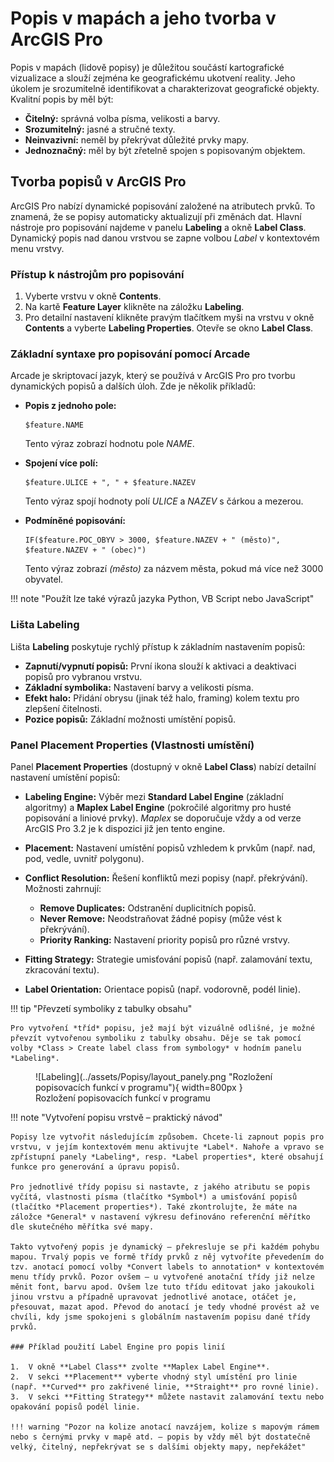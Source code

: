 # Popis v mapách a jeho tvorba v ArcGIS Pro

Popis v mapách (lidově popisy) je důležitou součástí kartografické vizualizace a slouží zejména ke geografickému ukotvení reality. Jeho úkolem je srozumitelně identifikovat a charakterizovat geografické objekty. Kvalitní popis by měl být:

*   **Čitelný:** správná volba písma, velikosti a barvy.
*   **Srozumitelný:** jasné a stručné texty.
*   **Neinvazivní:** neměl by překrývat důležité prvky mapy.
*   **Jednoznačný:** měl by být zřetelně spojen s popisovaným objektem.

## Tvorba popisů v ArcGIS Pro

ArcGIS Pro nabízí dynamické popisování založené na atributech prvků. To znamená, že se popisy automaticky aktualizují při změnách dat. Hlavní nástroje pro popisování najdeme v panelu **Labeling** a okně **Label Class**. Dynamický popis nad danou vrstvou se zapne volbou *Label* v kontextovém menu vrstvy.

### Přístup k nástrojům pro popisování

1.  Vyberte vrstvu v okně **Contents**.
2.  Na kartě **Feature Layer** klikněte na záložku **Labeling**.
3.  Pro detailní nastavení klikněte pravým tlačítkem myši na vrstvu v okně **Contents** a vyberte **Labeling Properties**. Otevře se okno **Label Class**.

### Základní syntaxe pro popisování pomocí Arcade

Arcade je skriptovací jazyk, který se používá v ArcGIS Pro pro tvorbu dynamických popisů a dalších úloh. Zde je několik příkladů:

*   **Popis z jednoho pole:**

    ```arcade
    $feature.NAME
    ```

    Tento výraz zobrazí hodnotu pole *NAME*.

*   **Spojení více polí:**

    ```arcade
    $feature.ULICE + ", " + $feature.NAZEV
    ```

    Tento výraz spojí hodnoty polí *ULICE* a *NAZEV* s čárkou a mezerou.

*   **Podmíněné popisování:**

    ```arcade
    IF($feature.POC_OBYV > 3000, $feature.NAZEV + " (město)", $feature.NAZEV + " (obec)")
    ```

    Tento výraz zobrazí *(město)* za názvem města, pokud má více než 3000 obyvatel.

!!! note "Použít lze také výrazů jazyka Python, VB Script nebo JavaScript"

### Lišta Labeling

Lišta **Labeling** poskytuje rychlý přístup k základním nastavením popisů:

*   **Zapnutí/vypnutí popisů:** První ikona slouží k aktivaci a deaktivaci popisů pro vybranou vrstvu.
*   **Základní symbolika:** Nastavení barvy a velikosti písma.
*   **Efekt halo:** Přidání obrysu (jinak též halo, framing) kolem textu pro zlepšení čitelnosti.
*   **Pozice popisů:** Základní možnosti umístění popisů.

### Panel Placement Properties (Vlastnosti umístění)

Panel **Placement Properties** (dostupný v okně **Label Class**) nabízí detailní nastavení umístění popisů:

*   **Labeling Engine:** Výběr mezi **Standard Label Engine** (základní algoritmy) a **Maplex Label Engine** (pokročilé algoritmy pro husté popisování a liniové prvky). *Maplex* se doporučuje vždy a od verze ArcGIS Pro 3.2 je k dispozici již jen tento engine.

*   **Placement:** Nastavení umístění popisů vzhledem k prvkům (např. nad, pod, vedle, uvnitř polygonu).

*   **Conflict Resolution:** Řešení konfliktů mezi popisy (např. překrývání). Možnosti zahrnují:
    *   **Remove Duplicates:** Odstranění duplicitních popisů.
    *   **Never Remove:** Neodstraňovat žádné popisy (může vést k překrývání).
    *   **Priority Ranking:** Nastavení priority popisů pro různé vrstvy.

*   **Fitting Strategy:** Strategie umisťování popisů (např. zalamování textu, zkracování textu).

*   **Label Orientation:** Orientace popisů (např. vodorovně, podél linie).

!!! tip "Převzetí symboliky z tabulky obsahu"

    Pro vytvoření *tříd* popisu, jež mají být vizuálně odlišné, je možné převzít vytvořenou symboliku z tabulky obsahu. Děje se tak pomocí volby *Class > Create label class from symbology* v hodním panelu *Labeling*.


<figure markdown>
  ![Labeling](../assets/Popisy/layout_panely.png "Rozložení popisovacích funkcí v programu"){ width=800px }
  <figcaption>Rozložení popisovacích funkcí v programu</figcaption>
</figure>


!!! note "Vytvoření popisu vrstvě – praktický návod"

    Popisy lze vytvořit následujícím způsobem. Chcete-li zapnout popis pro vrstvu, v jejím kontextovém menu aktivujte *Label*. Nahoře a vpravo se zpřístupní panely *Labeling*, resp. *Label properties*, které obsahují funkce pro generování a úpravu popisů.

    Pro jednotlivé třídy popisu si nastavte, z jakého atributu se popis vyčítá, vlastnosti písma (tlačítko *Symbol*) a umisťování popisů (tlačítko *Placement properties*). Také zkontrolujte, že máte na záložce *General* v nastavení výkresu definováno referenční měřítko dle skutečného měřítka své mapy.

    Takto vytvořený popis je dynamický – překresluje se při každém pohybu mapou. Trvalý popis ve formě třídy prvků z něj vytvoříte převedením do tzv. anotací pomocí volby *Convert labels to annotation* v kontextovém menu třídy prvků. Pozor ovšem – u vytvořené anotační třídy již nelze měnit font, barvu apod. Ovšem lze tuto třídu editovat jako jakoukoli jinou vrstvu a případně upravovat jednotlivé anotace, otáčet je, přesouvat, mazat apod. Převod do anotací je tedy vhodné provést až ve chvíli, kdy jsme spokojeni s globálním nastavením popisu dané třídy prvků.

    ### Příklad použití Label Engine pro popis linií

    1.  V okně **Label Class** zvolte **Maplex Label Engine**.
    2.  V sekci **Placement** vyberte vhodný styl umístění pro linie (např. **Curved** pro zakřivené linie, **Straight** pro rovné linie).
    3.  V sekci **Fitting Strategy** můžete nastavit zalamování textu nebo opakování popisů podél linie.

    !!! warning "Pozor na kolize anotací navzájem, kolize s mapovým rámem nebo s černými prvky v mapě atd. – popis by vždy měl být dostatečně velký, čitelný, nepřekrývat se s dalšími objekty mapy, nepřekážet"




